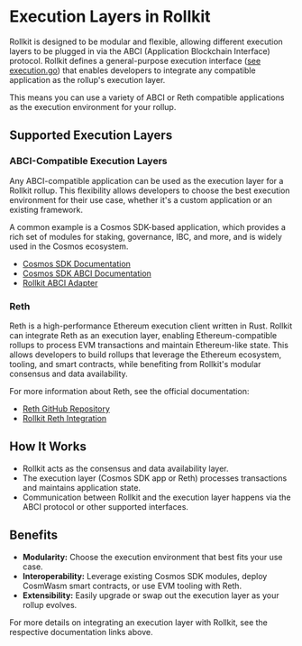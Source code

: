 # Execution Layers in Rollkit

Rollkit is designed to be modular and flexible, allowing different execution layers to be plugged in via the ABCI (Application Blockchain Interface) protocol. Rollkit defines a general-purpose execution interface ([see execution.go](https://github.com/rollkit/rollkit/blob/main/core/execution/execution.go)) that enables developers to integrate any compatible application as the rollup's execution layer.

This means you can use a variety of ABCI or Reth compatible applications as the execution environment for your rollup.

## Supported Execution Layers

### ABCI-Compatible Execution Layers

Any ABCI-compatible application can be used as the execution layer for a Rollkit rollup. This flexibility allows developers to choose the best execution environment for their use case, whether it's a custom application or an existing framework.

A common example is a Cosmos SDK-based application, which provides a rich set of modules for staking, governance, IBC, and more, and is widely used in the Cosmos ecosystem.

- [Cosmos SDK Documentation](https://docs.cosmos.network/)
- [Cosmos SDK ABCI Documentation](https://docs.cosmos.network/main/build/abci/introduction)
- [Rollkit ABCI Adapter](https://github.com/rollkit/go-execution-abci)

### Reth

Reth is a high-performance Ethereum execution client written in Rust. Rollkit can integrate Reth as an execution layer, enabling Ethereum-compatible rollups to process EVM transactions and maintain Ethereum-like state. This allows developers to build rollups that leverage the Ethereum ecosystem, tooling, and smart contracts, while benefiting from Rollkit's modular consensus and data availability.

For more information about Reth, see the official documentation:

- [Reth GitHub Repository](https://github.com/paradigmxyz/reth)
- [Rollkit Reth Integration](https://github.com/rollkit/lumen)

## How It Works

- Rollkit acts as the consensus and data availability layer.
- The execution layer (Cosmos SDK app or Reth) processes transactions and maintains application state.
- Communication between Rollkit and the execution layer happens via the ABCI protocol or other supported interfaces.

## Benefits

- **Modularity:** Choose the execution environment that best fits your use case.
- **Interoperability:** Leverage existing Cosmos SDK modules, deploy CosmWasm smart contracts, or use EVM tooling with Reth.
- **Extensibility:** Easily upgrade or swap out the execution layer as your rollup evolves.

For more details on integrating an execution layer with Rollkit, see the respective documentation links above.
